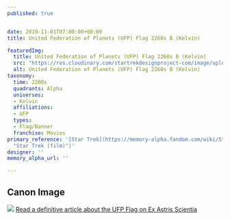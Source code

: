 ```yaml
---
published: true


date: 2019-11-01T07:00:00+00:00
title: United Federation of Planets (UFP) Flag 2260s B (Kelvin)

featuredImg:
  title: United Federation of Planets (UFP) Flag 2260s B (Kelvin)
  src: "https://res.cloudinary.com/startrekdesignproject-com/image/upload/v1572643362/UFPFlag2260sBKelvin.png"
  alt: United Federation of Planets (UFP) Flag 2260s B (Kelvin)
taxonomy:
  time: 2200s
  quadrants: Alpha
  universes:
  - Kelvin
  affiliations:
  - UFP
  types:
  - Flag/Banner
  franchise: Movies
primary_reference: '[Star Trek](https://memory-alpha.fandom.com/wiki/Star_Trek_(film)
  "Star Trek (film)")'
designer: ''
memory_alpha_url: ''

---
```

## Canon Image


![](https://res.cloudinary.com/startrekdesignproject-com/image/upload/v1572643508/UFPFlag2260sBKelvin1.jpg)
[Read a definitive article about the UFP Flag on Ex Astris Scientia](http://www.ex-astris-scientia.org/inconsistencies/NEW_federation_flag.htm) 
